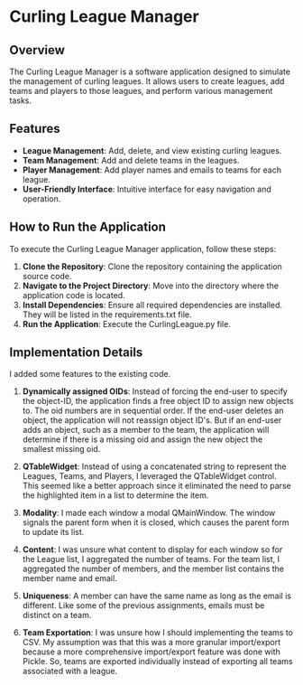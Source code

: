 # Curling League Manager

## Overview
The Curling League Manager is a software application designed to simulate the management of curling leagues. It allows users to create leagues, add teams and players to those leagues, and perform various management tasks.

## Features
- **League Management**: Add, delete, and view existing curling leagues.
- **Team Management**: Add and delete teams in the leagues.
- **Player Management**: Add player names and emails to teams for each league.
- **User-Friendly Interface**: Intuitive interface for easy navigation and operation.

## How to Run the Application

To execute the Curling League Manager application, follow these steps:

1. **Clone the Repository**: Clone the repository containing the application source code.
2. **Navigate to the Project Directory**: Move into the directory where the application code is located.
3. **Install Dependencies**: Ensure all required dependencies are installed. They will be listed in the requirements.txt file.
4. **Run the Application**: Execute the CurlingLeague.py file.


## Implementation Details

I added some features to the existing code. 

1. **Dynamically assigned OIDs**: Instead of forcing the end-user to specify the object-ID, the application finds a free 
object ID to assign new objects to. The oid numbers are in sequential order. If the end-user deletes an object, the application will
not reassign object ID's. But if an end-user adds an object, such as a member to the team, the application will determine if there is
a missing oid and assign the new object the smallest missing oid.

2. **QTableWidget**: Instead of using a concatenated string to represent the Leagues, Teams, and Players, I leveraged the QTableWidget control. 
This seemed like a better approach since it eliminated the need to parse the highlighted item in a list to determine the item.

3. **Modality**: I made each window a modal QMainWindow. The window signals the parent form when it is closed, which causes the parent form to 
update its list.

4. **Content**: I was unsure what content to display for each window so for the League list, I aggregated the number of teams. For the team list, 
I aggregated the number of members, and the member list contains the member name and email.

5. **Uniqueness**: A member can have the same name as long as the email is different. Like some of the previous assignments, emails must be distinct on a team.

6. **Team Exportation**: I was unsure how I should implementing the teams to CSV. My assumption was that this was a more granular import/export because
a more comprehensive import/export feature was done with Pickle. So, teams are exported individually instead of exporting all teams associated with a league.





